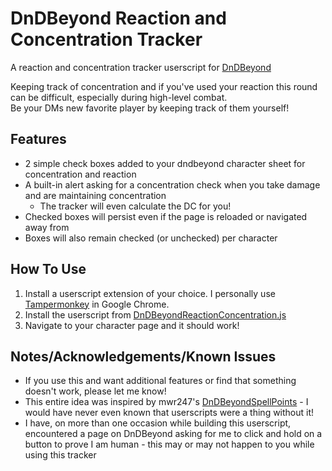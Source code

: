 # DnDBeyond Reaction and Concentration Tracker
A reaction and concentration tracker userscript for [DnDBeyond](https://www.dndbeyond.com)

Keeping track of concentration and if you've used your reaction this round can be difficult, especially during high-level combat.  
Be your DMs new favorite player by keeping track of them yourself!

## Features
* 2 simple check boxes added to your dndbeyond character sheet for concentration and reaction
* A built-in alert asking for a concentration check when you take damage and are maintaining concentration
  * The tracker will even calculate the DC for you!
* Checked boxes will persist even if the page is reloaded or navigated away from
* Boxes will also remain checked (or unchecked) per character

## How To Use

1. Install a userscript extension of your choice. I personally use [Tampermonkey](https://chrome.google.com/webstore/detail/tampermonkey/dhdgffkkebhmkfjojejmpbldmpobfkfo) in Google Chrome.
2. Install the userscript from [DnDBeyondReactionConcentration.js](https://raw.githubusercontent.com/jasentm/Reaction-and-Concentration-Tracker/main/DnDBeyondReactionConcentration.js)
3. Navigate to your character page and it should work!

## Notes/Acknowledgements/Known Issues
* If you use this and want additional features or find that something doesn't work, please let me know!
* This entire idea was inspired by mwr247's [DnDBeyondSpellPoints](https://github.com/Mwr247/DnDBeyondSpellPointsV2/tree/main) - I would have never even known that userscripts were a thing without it!
* I have, on more than one occasion while building this userscript, encountered a page on DnDBeyond asking for me to click and hold on a button to prove I am human - this may or may not happen to you while using this tracker
